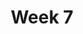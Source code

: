 ---
title: Week 7
weekNumber: 7
days:
- date: 2024-09-10
  events:
    ? '**Exam**{: .label .label-exam } [Minor 1 Exams](exam/minor1) (Sep 10 - Sep 13)'
    : ''
- date: 2024-09-11
  events:
    ? '**Homework 6**{: .label .label-hw } [Dictionaries & File I/O](hw/hw06) (due Sep 18) - *Note: Homework due date adjusted to accommodate exam week.*'
    : ''

---